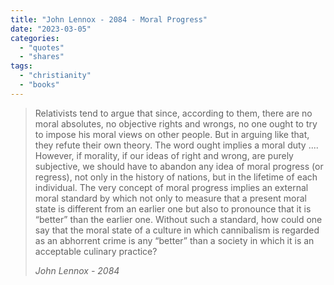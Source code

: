 ```yaml
---
title: "John Lennox - 2084 - Moral Progress"
date: "2023-03-05"
categories:
  - "quotes"
  - "shares"
tags:
  - "christianity"
  - "books"
---
```


> Relativists tend to argue that since, according to them, there are no moral absolutes, no objective rights and wrongs, no one ought to try to impose his moral views on other people. But in arguing like that, they refute their own theory. The word ought implies a moral duty .... However, if morality, if our ideas of right and wrong, are purely subjective, we should have to abandon any idea of moral progress (or regress), not only in the history of nations, but in the lifetime of each individual. The very concept of moral progress implies an external moral standard by which not only to measure that a present moral state is different from an earlier one but also to pronounce that it is “better” than the earlier one. Without such a standard, how could one say that the moral state of a culture in which cannibalism is regarded as an abhorrent crime is any “better” than a society in which it is an acceptable culinary practice?
>
> <cite> John Lennox - 2084 </cite>